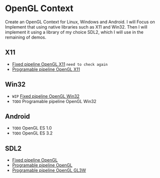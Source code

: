 # OpenGL Context
Create an OpenGL Context for Linux, Windows and Android.
I will Focus on Implement that using native libraries such as X11 and Win32.
Then I will implement it using a library of my choice SDL2, which I will use in the remaining of demos.

## X11
- [Fixed pipeline OpenGL X11](fixedPipelineOpenGLX11.cpp) `need to check again`
- [Programable pipeline OpenGL X11](programmablePipelineX11.cpp)

## Win32
- `WIP` [Fixed pipeline OpenGL Win32](fixedPipelineOpenGLWin32.cpp)
- `TODO` Programable pipeline OpenGL Win32

## Android
- `TODO` OpenGL ES 1.0
- `TODO` OpenGL ES 3.2

## SDL2
- [Fixed pipeline OpenGL](fixedPipelineOpenGLSDL.cpp)
- [Programable pipeline OpenGL](programmablePipelineOpenGLSDL.cpp)
- [Programable pipeline OpenGL GL3W](programmablePipelineGl3wSDL.cpp)

